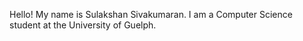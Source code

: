 Hello!
My name is Sulakshan Sivakumaran.
I am a Computer Science student at the University of Guelph.
<!---
SulakshanSiva/SulakshanSiva is a ✨ special ✨ repository because its `README.md` (this file) appears on your GitHub profile.
You can click the Preview link to take a look at your changes.
--->
